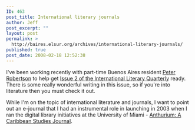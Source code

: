 ```yaml
---
ID: 463
post_title: International literary journals
author: Jeff
post_excerpt: ""
layout: post
permalink: >
  http://baires.elsur.org/archives/international-literary-journals/
published: true
post_date: 2008-02-18 12:52:38
---
```

I've been working recently with part-time Buenos Aires resident <a href="http://baires.elsur.org/archives/a-conversation-with-peter-robertson/">Peter Robertson</a> to help get <a href="http://www.interlitq.org/">Issue 2 of the International Literary Quarterly</a> ready.  There is some really wonderful writing in this issue, so if you're into literature then you must check it out.

While I'm on the topic of international literature and journals, I want to point out an e-journal that I had an instrumental role in launching in 2003 when I ran the digital library initiatives at the University of Miami -  <a href="http://anthurium.miami.edu/">Anthurium: A Caribbean Studies Journal</a>.